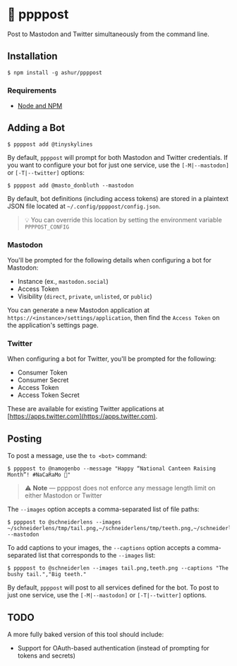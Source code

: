 # 👻 ppppost

Post to Mastodon and Twitter simultaneously from the command line.

## Installation

```
$ npm install -g ashur/ppppost
```

### Requirements

- [Node and NPM](https://nodejs.org/en/download/)

## Adding a Bot

```
$ ppppost add @tinyskylines
```

By default, `ppppost` will prompt for both Mastodon and Twitter credentials. If you want to configure your bot for just one service, use the `[-M|--mastodon]` or `[-T|--twitter]` options:

```
$ ppppost add @masto_donbluth --mastodon
```

By default, bot definitions (including access tokens) are stored in a plaintext JSON file located at `~/.config/ppppost/config.json`.

> 💡 You can override this location by setting the environment variable `PPPPOST_CONFIG`

### Mastodon

You'll be prompted for the following details when configuring a bot for Mastodon:

- Instance (ex., `mastodon.social`)
- Access Token
- Visibility (`direct`, `private`, `unlisted`, or `public`)

You can generate a new Mastodon application at `https://<instance>/settings/application`, then find the `Access Token` on the application's settings page.

### Twitter

When configuring a bot for Twitter, you'll be prompted for the following:

- Consumer Token
- Consumer Secret
- Access Token
- Access Token Secret

These are available for existing Twitter applications at [https://apps.twitter.com](https://apps.twitter.com).


## Posting

To post a message, use the `to <bot>` command:

```
$ ppppost to @namogenbo --message "Happy “National Canteen Raising Month”! #NaCaRaMo 🎉"
```

> ⚠️ **Note** — ppppost does not enforce any message length limit on either Mastodon or Twitter

The `--images` option accepts a comma-separated list of file paths:

```
$ ppppost to @schneiderlens --images ~/schneiderlens/tmp/tail.png,~/schneiderlens/tmp/teeth.png,~/schneiderlens/tmp/hooves.png --mastodon
```

To add captions to your images, the `--captions` option accepts a comma-separated list that corresponds to the `--images` list:

```
$ ppppost to @schneiderlen --images tail.png,teeth.png --captions "The bushy tail.","Big teeth."
```

By default, `ppppost` will post to all services defined for the bot. To post to just one service, use the `[-M|--mastodon]` or `[-T|--twitter]` options.


## TODO

A more fully baked version of this tool should include:

- Support for OAuth-based authentication (instead of prompting for tokens and secrets)

